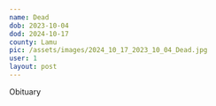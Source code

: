 ```yaml
---
name: Dead
dob: 2023-10-04
dod: 2024-10-17
county: Lamu
pic: /assets/images/2024_10_17_2023_10_04_Dead.jpg
user: 1
layout: post
---
```

<p class='py-2'></p><p class='py-2'></p><p class='py-2'></p><p class='py-2'>Obituary </p>
